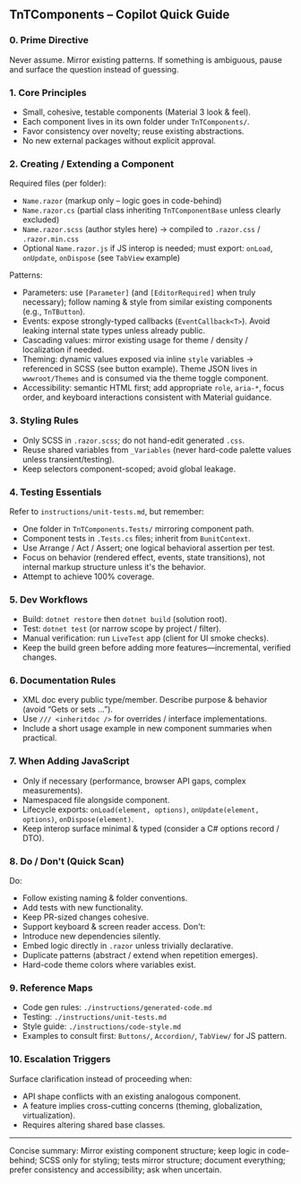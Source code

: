 
## TnTComponents – Copilot Quick Guide

### 0. Prime Directive
Never assume. Mirror existing patterns. If something is ambiguous, pause and surface the question instead of guessing.

### 1. Core Principles
* Small, cohesive, testable components (Material 3 look & feel).
* Each component lives in its own folder under `TnTComponents/`.
* Favor consistency over novelty; reuse existing abstractions.
* No new external packages without explicit approval.

### 2. Creating / Extending a Component
Required files (per folder):
* `Name.razor` (markup only – logic goes in code-behind)
* `Name.razor.cs` (partial class inheriting `TnTComponentBase` unless clearly excluded)
* `Name.razor.scss` (author styles here) → compiled to `.razor.css` / `.razor.min.css`
* Optional `Name.razor.js` if JS interop is needed; must export: `onLoad`, `onUpdate`, `onDispose` (see `TabView` example)

Patterns:
* Parameters: use `[Parameter]` (and `[EditorRequired]` when truly necessary); follow naming & style from similar existing components (e.g., `TnTButton`).
* Events: expose strongly-typed callbacks (`EventCallback<T>`). Avoid leaking internal state types unless already public.
* Cascading values: mirror existing usage for theme / density / localization if needed.
* Theming: dynamic values exposed via inline `style` variables → referenced in SCSS (see button example). Theme JSON lives in `wwwroot/Themes` and is consumed via the theme toggle component.
* Accessibility: semantic HTML first; add appropriate `role`, `aria-*`, focus order, and keyboard interactions consistent with Material guidance.

### 3. Styling Rules
* Only SCSS in `.razor.scss`; do not hand-edit generated `.css`.
* Reuse shared variables from `_Variables` (never hard-code palette values unless transient/testing).
* Keep selectors component-scoped; avoid global leakage.

### 4. Testing Essentials
Refer to `instructions/unit-tests.md`, but remember:
* One folder in `TnTComponents.Tests/` mirroring component path.
* Component tests in `.Tests.cs` files; inherit from `BunitContext`.
* Use Arrange / Act / Assert; one logical behavioral assertion per test.
* Focus on behavior (rendered effect, events, state transitions), not internal markup structure unless it's the behavior.
* Attempt to achieve 100% coverage.

### 5. Dev Workflows
* Build: `dotnet restore` then `dotnet build` (solution root).
* Test: `dotnet test` (or narrow scope by project / filter).
* Manual verification: run `LiveTest` app (client for UI smoke checks).
* Keep the build green before adding more features—incremental, verified changes.

### 6. Documentation Rules
* XML doc every public type/member. Describe purpose & behavior (avoid “Gets or sets ...”).
* Use `/// <inheritdoc />` for overrides / interface implementations.
* Include a short usage example in new component summaries when practical.

### 7. When Adding JavaScript
* Only if necessary (performance, browser API gaps, complex measurements).
* Namespaced file alongside component.
* Lifecycle exports: `onLoad(element, options)`, `onUpdate(element, options)`, `onDispose(element)`.
* Keep interop surface minimal & typed (consider a C# options record / DTO).

### 8. Do / Don't (Quick Scan)
Do:
* Follow existing naming & folder conventions.
* Add tests with new functionality.
* Keep PR-sized changes cohesive.
* Support keyboard & screen reader access.
Don't:
* Introduce new dependencies silently.
* Embed logic directly in `.razor` unless trivially declarative.
* Duplicate patterns (abstract / extend when repetition emerges).
* Hard-code theme colors where variables exist.

### 9. Reference Maps
* Code gen rules: `./instructions/generated-code.md`
* Testing: `./instructions/unit-tests.md`
* Style guide: `./instructions/code-style.md`
* Examples to consult first: `Buttons/`, `Accordion/`, `TabView/` for JS pattern.

### 10. Escalation Triggers
Surface clarification instead of proceeding when:
* API shape conflicts with an existing analogous component.
* A feature implies cross-cutting concerns (theming, globalization, virtualization).
* Requires altering shared base classes.

---
Concise summary: Mirror existing component structure; keep logic in code-behind; SCSS only for styling; tests mirror structure; document everything; prefer consistency and accessibility; ask when uncertain.